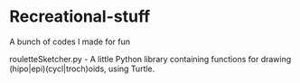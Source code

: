 # Recreational-stuff
A bunch of codes I made for fun

rouletteSketcher.py - A little Python library containing functions for drawing (hipo|epi)(cycl|troch)oids, using Turtle.

